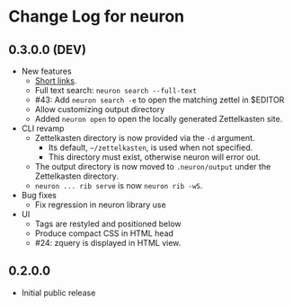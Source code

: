 # Change Log for neuron

## 0.3.0.0 (DEV)

- New features
  - [Short links](https://neuron.srid.ca/2014501.html).
  - Full text search: `neuron search --full-text`
  - #43: Add `neuron search -e` to open the matching zettel in $EDITOR
  - Allow customizing output directory
  - Added `neuron open` to open the locally generated Zettelkasten site.
- CLI revamp
  - Zettelkasten directory is now provided via the `-d` argument.
    - Its default, `~/zettelkasten`, is used when not specified.
    - This directory must exist, otherwise neuron will error out.
  - The output directory is now moved to `.neuron/output` under the Zettelkasten directory.
  - `neuron ... rib serve` is now `neuron rib -wS`.
- Bug fixes
  - Fix regression in neuron library use
- UI
  - Tags are restyled and positioned below
  - Produce compact CSS in HTML head
  - #24: zquery is displayed in HTML view.

## 0.2.0.0

- Initial public release
